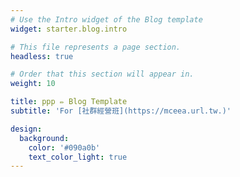 ```yaml
---
# Use the Intro widget of the Blog template
widget: starter.blog.intro

# This file represents a page section.
headless: true

# Order that this section will appear in.
weight: 10

title: ppp ✏️ Blog Template
subtitle: 'For [社群經營班](https://mceea.url.tw.)'

design:
  background:
    color: '#090a0b'
    text_color_light: true
---
```

